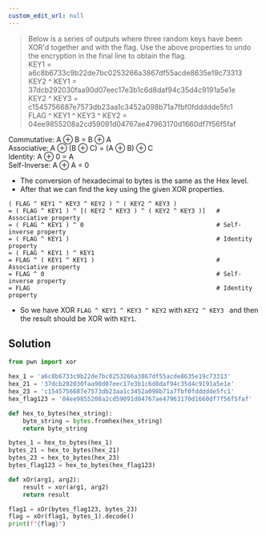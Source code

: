 ```yaml
---
custom_edit_url: null
---
```


> Below is a series of outputs where three random keys have been XOR'd together and with the flag. Use the above properties to undo the encryption in the final line to obtain the flag.  
> KEY1 = a6c8b6733c9b22de7bc0253266a3867df55acde8635e19c73313  
> KEY2 ^ KEY1 = 37dcb292030faa90d07eec17e3b1c6d8daf94c35d4c9191a5e1e  
> KEY2 ^ KEY3 = c1545756687e7573db23aa1c3452a098b71a7fbf0fddddde5fc1  
> FLAG ^ KEY1 ^ KEY3 ^ KEY2 = 04ee9855208a2cd59091d04767ae47963170d1660df7f56f5faf

Commutative: A ⊕ B = B ⊕ A  
Associative: A ⊕ (B ⊕ C) = (A ⊕ B) ⊕ C  
Identity: A ⊕ 0 = A  
Self-Inverse: A ⊕ A = 0

- The conversion of hexadecimal to bytes is the same as the Hex level.
- After that we can find the key using the given XOR properties.
```
( FLAG ^ KEY1 ^ KEY3 ^ KEY2 ) ^ ( KEY2 ^ KEY3 ) 
= ( FLAG ^ KEY1 ) ^ [( KEY2 ^ KEY3 ) ^ ( KEY2 ^ KEY3 )]   # Associative property
= ( FLAG ^ KEY1 ) ^ 0                                     # Self-inverse property
= ( FLAG ^ KEY1 )                                         # Identity property
= ( FLAG ^ KEY1 ) ^ KEY1
= FLAG ^ ( KEY1 ^ KEY1 )                                  # Associative property
= FLAG ^ 0                                                # Self-inverse property
= FLAG                                                    # Identity property
```
- So we have XOR `FLAG ^ KEY1 ^ KEY3 ^ KEY2` with `KEY2 ^ KEY3 ` and then the result should be XOR with `KEY1`.
## Solution
```python
from pwn import xor

hex_1 = 'a6c8b6733c9b22de7bc0253266a3867df55acde8635e19c73313'
hex_21 = '37dcb292030faa90d07eec17e3b1c6d8daf94c35d4c9191a5e1e'
hex_23 = 'c1545756687e7573db23aa1c3452a098b71a7fbf0fddddde5fc1'
hex_flag123 = '04ee9855208a2cd59091d04767ae47963170d1660df7f56f5faf'

def hex_to_bytes(hex_string):
	byte_string = bytes.fromhex(hex_string)
	return byte_string

bytes_1 = hex_to_bytes(hex_1)
bytes_21 = hex_to_bytes(hex_21)
bytes_23 = hex_to_bytes(hex_23)
bytes_flag123 = hex_to_bytes(hex_flag123)

def xOr(arg1, arg2):
	result = xor(arg1, arg2)
	return result

flag1 = xOr(bytes_flag123, bytes_23)
flag = xOr(flag1, bytes_1).decode()
print(f"{flag}")
```

